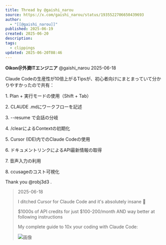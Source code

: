 ```yaml
---
title: Thread by @gaishi_narou
source: https://x.com/gaishi_narou/status/1935522706650439693
author:
  - "[[@gaishi_narou]]"
published: 2025-06-19
created: 2025-06-20
description: 
tags:
  - clippings
updated: 2025-06-20T08:46
---
```

**Oikon＠外資ITエンジニア** @gaishi\_narou 2025-06-18

Claude Codeの生産性が10倍上がるTipsが、初心者向けにまとまっていて分かりやすかったので共有：

1\. Plan + 実行モードの使用（Shift + Tab）

2\. CLAUDE .mdにワークフローを記述

3\. --resume で会話の分岐

4\. /clearによるContextの初期化

5\. Cursor (IDE)内でのClaude Codeの使用

6\. ドキュメントリンクによるAPI最新情報の取得

7\. 音声入力の利用

8\. ccusageのコスト可視化

Thank you @robj3d3 .

> 2025-06-18
> 
> I ditched Cursor for Claude Code and it's absolutely insane 🤯
> 
> $1000s of API credits for just $100-200/month AND way better at following instructions
> 
> My complete guide to 10x your coding with Claude Code:
> 
> ![画像](https://pbs.twimg.com/media/Gtwoz6Za4AAY6p6?format=jpg&name=large)